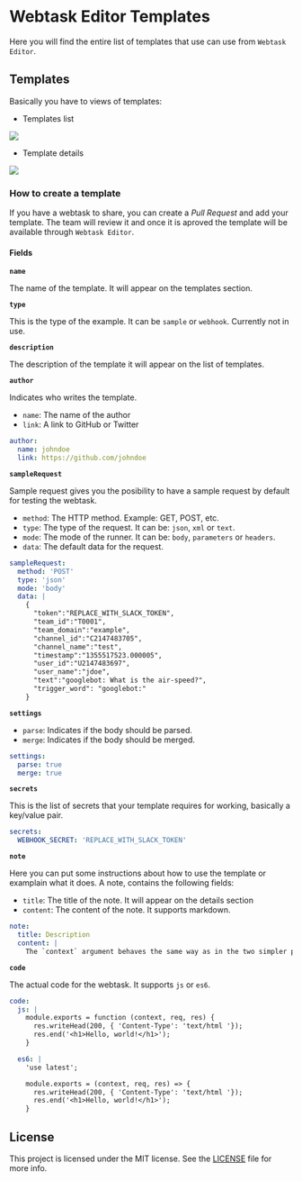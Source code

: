 # Webtask Editor Templates

Here you will find the entire list of templates that use can use from `Webtask Editor`.

## Templates

Basically you have to views of templates:

- Templates list

![](https://cloud.githubusercontent.com/assets/302314/19003362/d55e8894-8726-11e6-8863-b870a7f537e5.png)

- Template details

![](https://cloud.githubusercontent.com/assets/302314/19003360/d3f4e296-8726-11e6-8617-a90b2768a9ec.png)

### How to create a template

If you have a webtask to share, you can create a _Pull Request_ and add your template. The team will review it and once it is aproved the template will be available through `Webtask Editor`.

#### Fields

**`name`**

The name of the template. It will appear on the templates section.

**`type`**

This is the type of the example. It can be `sample` or `webhook`. Currently not in use.

**`description`**

The description of the template it will appear on the list of templates.

**`author`**

Indicates who writes the template.

- `name`: The name of the author
- `link`: A link to GitHub or Twitter

```yaml
author: 
  name: johndoe
  link: https://github.com/johndoe
```

**`sampleRequest`**

Sample request gives you the posibility to have a sample request by default for testing the webtask.

- `method`: The HTTP method. Example: GET, POST, etc.
- `type`: The type of the request. It can be: `json`, `xml` or `text`.
- `mode`: The mode of the runner. It can be: `body`, `parameters` or `headers`.
- `data`: The default data for the request.

```yaml
sampleRequest: 
  method: 'POST'
  type: 'json'
  mode: 'body'
  data: |
    {
      "token":"REPLACE_WITH_SLACK_TOKEN",
      "team_id":"T0001",
      "team_domain":"example",
      "channel_id":"C2147483705",
      "channel_name":"test",
      "timestamp":"1355517523.000005",
      "user_id":"U2147483697",
      "user_name":"jdoe",
      "text":"googlebot: What is the air-speed?",
      "trigger_word": "googlebot:"
    }
```

**`settings`**

- `parse`: Indicates if the body should be parsed.
- `merge`: Indicates if the body should be merged.

```yaml
settings:
  parse: true
  merge: true
```

**`secrets`**

This is the list of secrets that your template requires for working, basically a key/value pair.

```yaml
secrets: 
  WEBHOOK_SECRET: 'REPLACE_WITH_SLACK_TOKEN'
```

**`note`**

Here you can put some instructions about how to use the template or examplain what it does. A note, contains the following fields:

- `title`: The title of the note. It will appear on the details section
- `content`: The content of the note. It supports markdown.

```yaml
note:
  title: Description
  content: |
    The `context` argument behaves the same way as in the two simpler programming models. The body of the request will be unconsumed unless the `pb` claim of the [webtask token](https://webtask.io/docs/token) is set to 1. Note that this programming model does not have a concept of a callback. Ending the HTTP response indicates completion.
```

**`code`**

The actual code for the webtask. It supports `js` or `es6`.

```yaml
code:
  js: |
    module.exports = function (context, req, res) {
      res.writeHead(200, { 'Content-Type': 'text/html '});
      res.end('<h1>Hello, world!</h1>');
    }

  es6: |
    'use latest';

    module.exports = (context, req, res) => {
      res.writeHead(200, { 'Content-Type': 'text/html '});
      res.end('<h1>Hello, world!</h1>');
    }
```

## License

This project is licensed under the MIT license. See the [LICENSE](LICENSE) file for more info.